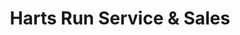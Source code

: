 ---
title: "Harts Run Service & Sales"
url: /glenshaw/harts-run-service-and-sales/
shop: car repair
---